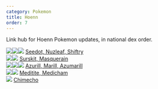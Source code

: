 ```yaml
---
category: Pokemon
title: Hoenn
order: 7
---
```

Link hub for Hoenn Pokemon updates, in national dex order.

![](https://serebii.net/pokedex-dp/icon/273.gif)![](https://serebii.net/pokedex-dp/icon/274.gif)![](https://serebii.net/pokedex-dp/icon/275.gif) [Seedot, Nuzleaf, Shiftry](/joyfuljohto/pokemon/seedot)  
![](https://serebii.net/pokedex-dp/icon/283.gif)![](https://serebii.net/pokedex-dp/icon/284.gif) [Surskit, Masquerain](/joyfuljohto/pokemon/surskit)  
![](https://serebii.net/pokedex-dp/icon/298.gif)![](https://serebii.net/pokedex-dp/icon/183.gif)![](https://serebii.net/pokedex-dp/icon/184.gif) [Azurill, Marill, Azumarill](/joyfuljohto/pokemon/azurill)  
![](https://serebii.net/pokedex-dp/icon/307.gif)![](https://serebii.net/pokedex-dp/icon/308.gif) [Meditite, Medicham](/joyfuljohto/pokemon/meditite)  
![](https://serebii.net/pokedex-dp/icon/358.gif) [Chimecho](/joyfuljohto/pokemon/chimecho)